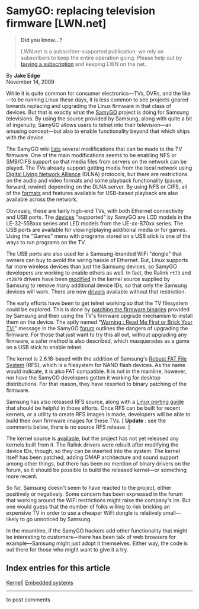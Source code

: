 # SamyGO: replacing television firmware [LWN.net]

> **Did you know...?**
> 
> LWN.net is a subscriber-supported publication; we rely on subscribers to keep the entire operation going. Please help out by [buying a subscription](/Promo/nst-nag4/subscribe) and keeping LWN on the net. 

By **Jake Edge**  
November 14, 2009 

While it is quite common for consumer electronics—TVs, DVRs, and the like—to be running Linux these days, it is less common to see projects geared towards replacing and upgrading the Linux firmware in that class of devices. But that is exactly what the [SamyGO](http://samygo.sourceforge.net/) project is doing for Samsung televisions. By using the source provided by Samsung, along with quite a bit of ingenuity, SamyGO allows users to telnet into their television—an amusing concept—but also to enable functionality beyond that which ships with the device. 

The SamyGO wiki [lists](http://sourceforge.net/apps/mediawiki/samygo/index.php?title=Main_Page) several modifications that can be made to the TV firmware. One of the main modifications seems to be enabling NFS or SMB/CIFS support so that media files from servers on the network can be played. The TVs already support getting media from the local network using [Digital Living Network Alliance](http://en.wikipedia.org/wiki/Digital_Living_Network_Alliance) (DLNA) protocols, but there are restrictions on the audio and video formats and some playback functionality (pause, forward, rewind) depending on the DLNA server. By using NFS or CIFS, all of the [formats](http://sourceforge.net/apps/mediawiki/samygo/index.php?title=Media_Play_and_DLNA) and features available for USB-based playback are also available across the network. 

Obviously, these are fairly high-end TVs, with both Ethernet connectivity and USB ports. The [devices](http://sourceforge.net/apps/mediawiki/samygo/index.php?title=Service_Manuals) "supported" by SamyGO are LCD models in the LE-32-55Bxxx series and LED models from the UE-xx-B70xx series. The USB ports are available for viewing/playing additional media or for games. Using the "Games" menu with programs stored on a USB stick is one of the ways to run programs on the TV. 

The USB ports are also used for a Samsung-branded WiFi "dongle" that owners can buy to avoid the wiring hassle of Ethernet. But, Linux supports far more wireless devices than just the Samsung devices, so SamyGO developers are working to enable others as well. In fact, the Ralink `rt73` and `rt2870` drivers have been [modified](http://sourceforge.net/apps/phpbb/samygo/viewtopic.php?f=3&t=14#p42) in the kernel source supplied by Samsung to remove many additional device IDs, so that only the Samsung devices will work. There are now [drivers](http://sourceforge.net/apps/mediawiki/samygo/index.php?title=How_to_enable_Telnet/NFS/CIFS/SAMBA#WiFi) available without that restriction. 

The early efforts have been to get telnet working so that the TV filesystem could be explored. This is done by [patching the firmware binaries](http://sourceforge.net/apps/mediawiki/samygo/index.php?title=How_to_enable_Telnet_on_samsung_TV's) provided by Samsung and then using the TV's firmware upgrade mechanism to install them on the device. The aptly named "[Warning : Read Me First or Brick Your TV!](http://sourceforge.net/apps/phpbb/samygo/viewtopic.php?f=1&t=3)" message in the SamyGO [forum](http://sourceforge.net/apps/phpbb/samygo/index.php) outlines the dangers of upgrading the firmware. For those that just want to try this all out, without upgrading any firmware, a safer method is also described, which masquerades as a game on a USB stick to enable telnet. 

The kernel is 2.6.18-based with the addition of Samsung's [Robust FAT File System](http://www.samsung.com/global/business/semiconductor/products/flash/Products_RFS_Brochure.html) (RFS), which is a filesystem for NAND flash devices. As the name would indicate, it is also FAT compatible. It is not in the mainline, however, nor have the SamyGO developers gotten it working for desktop distributions. For that reason, they have resorted to binary patching of the firmware. 

Samsung has also released RFS source, along with a [Linux porting guide](http://www.samsung.com/global/business/semiconductor/products/flash/Products_RFS_PortingGuide.html) that should be helpful in those efforts. Once RFS can be built for recent kernels, or a utility to create RFS images is made, developers will be able to build their own firmware images for these TVs. [ **Update** : see the comments below, there is no source RFS release. ] 

The kernel source is [available](http://www.samsung.com/global/opensource/), but the project has not yet released any kernels built from it. The Ralink drivers were rebuilt after modifying the device IDs, though, so they can be inserted into the system. The kernel itself has been patched, adding OMAP architecture and sound support among other things, but there has been no mention of binary drivers on the forum, so it should be possible to build the released kernel—or something more recent. 

So far, Samsung doesn't seem to have reacted to the project, either positively or negatively. Some concern has been expressed in the forum that working around the WiFi restrictions might raise the company's ire. But one would guess that the number of folks willing to risk bricking an expensive TV in order to use a cheaper WiFi dongle is relatively small—likely to go unnoticed by Samsung. 

In the meantime, if the SamyGO hackers add other functionality that might be interesting to customers—there has been talk of web browsers for example—Samsung might just adopt it themselves. Either way, the code is out there for those who might want to give it a try. 

  
Index entries for this article  
---  
[Kernel](/Kernel/Index)| [Embedded systems](/Kernel/Index#Embedded_systems)  
  


* * *

to post comments 
